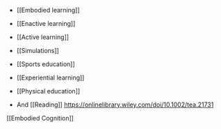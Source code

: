 - [[Embodied learning]]
- [[Enactive learning]]
- [[Active learning]]
- [[Simulations]]
- [[Sports education]]
- [[Experiential learning]]
- [[Physical education]]

- And [[Reading]] https://onlinelibrary.wiley.com/doi/10.1002/tea.21731

[[Embodied Cognition]]
